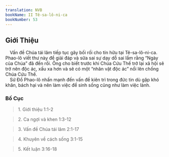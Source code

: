 ```yaml
---
translation: NVB
bookName: II Tê-sa-lô-ni-ca 
bookNumber: 53
---
```


<div class="title"><h2>Giới Thiệu </h2></div> Vấn đề Chúa tái lâm tiếp tục gây bối rối cho tín hữu tại Tê-sa-lô-ni-ca. Phao-lô viết thư này để giải đáp và sữa sai sự dạy dỗ sai lầm rằng “Ngày của Chúa” đã đến rồi. Ông cho biết trước khi Chúa Cứu Thế trở lại xã hội sẽ trở nên độc ác, xấu xa hơn và sẽ có một “nhân vật độc ác” nổi lên chống Chúa Cứu Thế. <br/> Sứ Đồ Phao-lô nhấn mạnh đến vấn đề kiên trì trong đức tin dù gặp khó khăn, bách hại và nên làm việc để sinh sống cũng như làm việc lành. <br/><div class="title"><h3>Bố Cục </h3></div><blockquote>1. Giới thiệu 1:1-2</blockquote><blockquote>2. Ca ngợi và khen 1:3-12</blockquote><blockquote>3. Vấn đề Chúa tái lâm 2:1-17</blockquote><blockquote>4. Khuyên về cách sống 3:1-15</blockquote><blockquote>5. Kết luận 3:16-18</blockquote>
